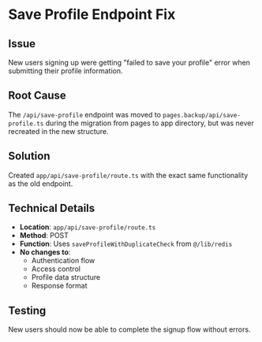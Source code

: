 # Save Profile Endpoint Fix

## Issue
New users signing up were getting "failed to save your profile" error when submitting their profile information.

## Root Cause
The `/api/save-profile` endpoint was moved to `pages.backup/api/save-profile.ts` during the migration from pages to app directory, but was never recreated in the new structure.

## Solution
Created `app/api/save-profile/route.ts` with the exact same functionality as the old endpoint.

## Technical Details
- **Location**: `app/api/save-profile/route.ts`
- **Method**: POST
- **Function**: Uses `saveProfileWithDuplicateCheck` from `@/lib/redis`
- **No changes to**:
  - Authentication flow
  - Access control
  - Profile data structure
  - Response format

## Testing
New users should now be able to complete the signup flow without errors. 
